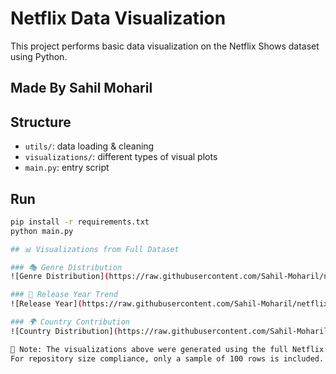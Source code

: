 # Netflix Data Visualization

This project performs basic data visualization on the Netflix Shows dataset using Python.

## Made By Sahil Moharil

## Structure
- `utils/`: data loading & cleaning
- `visualizations/`: different types of visual plots
- `main.py`: entry script

## Run

```bash
pip install -r requirements.txt
python main.py

## 📊 Visualizations from Full Dataset

### 🎭 Genre Distribution
![Genre Distribution](https://raw.githubusercontent.com/Sahil-Moharil/netflix-data-visualization/main/screenshots/full_genre_distribution.png)

### 📅 Release Year Trend
![Release Year](https://raw.githubusercontent.com/Sahil-Moharil/netflix-data-visualization/main/screenshots/full_release_trend.png)

### 🌍 Country Contribution
![Country Distribution](https://raw.githubusercontent.com/Sahil-Moharil/netflix-data-visualization/main/screenshots/full_country_distribution.png)

📌 Note: The visualizations above were generated using the full Netflix dataset (available on [Kaggle](https://www.kaggle.com/datasets/shivamb/netflix-shows)).  
For repository size compliance, only a sample of 100 rows is included.
